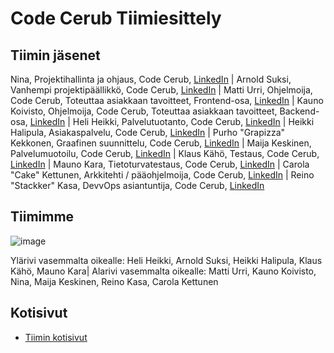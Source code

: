 # Code Cerub Tiimiesittely


## Tiimin jäsenet

Nina, Projektihallinta ja ohjaus, Code Cerub, [LinkedIn]() 
| Arnold Suksi, Vanhempi projektipäällikkö, Code Cerub, [LinkedIn]() 
| Matti Urri, Ohjelmoija, Code Cerub, Toteuttaa asiakkaan tavoitteet, Frontend-osa, [LinkedIn]() 
| Kauno Koivisto, Ohjelmoija, Code Cerub, Toteuttaa asiakkaan tavoitteet, Backend-osa, [LinkedIn]() 
| Heli Heikki, Palvelutuotanto, Code Cerub, [LinkedIn]() 
| Heikki Halipula, Asiakaspalvelu, Code Cerub, [LinkedIn]()
| Purho "Grapizza" Kekkonen, Graafinen suunnittelu, Code Cerub, [LinkedIn]() 
| Maija Keskinen, Palvelumuotoilu, Code Cerub, [LinkedIn]() 
| Klaus Kähö, Testaus, Code Cerub, [LinkedIn]() 
| Mauno Kara, Tietoturvatestaus, Code Cerub, [LinkedIn]() 
| Carola "Cake" Kettunen, Arkkitehti / pääohjelmoija, Code Cerub, [LinkedIn]() 
| Reino "Stackker" Kasa, DevvOps asiantuntija, Code Cerub, [LinkedIn]() 


## Tiimimme

![image](https://gitlab.labranet.jamk.fi/ttc2070te2021s/S2021-AB5160/core/-/raw/master/assets/Tiimin_j%C3%A4senet1.2.jpg?inline=false)

Ylärivi vasemmalta oikealle:
Heli Heikki, Arnold Suksi, Heikki Halipula, Klaus Kähö, Mauno Kara|
Alarivi vasemmalta oikealle: 
Matti Urri, Kauno Koivisto, Nina, Maija Keskinen, Reino Kasa, Carola Kettunen

## Kotisivut

* [Tiimin kotisivut]()

